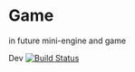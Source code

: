 # Game
in future mini-engine and game

Dev
[![Build Status](https://travis-ci.org/LumenAusf/Game.svg?branch=Dev)](https://travis-ci.org/LumenAusf/Game)
